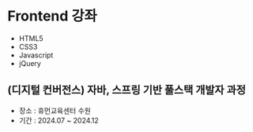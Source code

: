 # Frontend 강좌
- HTML5
- CSS3
- Javascript
- jQuery

 ## (디지털 컨버전스) 자바, 스프링 기반 풀스택 개발자 과정
  - 장소 : 휴먼교육센터 수원
  - 기간 : 2024.07 ~ 2024.12
  
